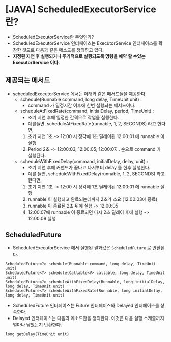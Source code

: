 # [JAVA] ScheduledExecutorService 란?

* ScheduledExecutorService란 무엇인가?
* ScheduledExecutorService 인터페이스는 ExecutorService 인터페이스를 확장한 것으로 다음과 같은 메소드를 정의하고 있다.
* __지정된 지연 후 실행되거나 주기적으로 실행되도록 명령을 예약 할 수있는 ExecutorService 이다.__

## 제공되는 메서드

* scheduledExecutorService 에서는 아래와 같은 메서드들을 제공한다.
  * schedule(Runnable command, long delay, TimeUnit unit) :
    * command 가 일정시간 이후에 한번 실행되는 메서드이다.
  * scheduleAtFixedRate(command, initialDelay, period, TimeUnit) :
    * 초기 지연 후에 일정한 간격으로 작업을 실행한다.
    * 예를들면, scheduleAtFixedRate(runnable, 1, 2, SECONDS) 라고 한다면,
    1) 초기 지연 1초 -> 12:00 시 정각에 1초 딜레이된 12:00:01 에 runnable 이 실행
    2) Period 2초 -> 12:00:03, 12:00:05, 12:00:07... 순으로 command 가 실행된다.
  * scheduleWithFixedDelay(command, initialDelay, delay, unit) :
    * 초기 지연 후에 커맨드가 끝나고 나서부터 delay 를 한후 실행한다.
    * 예를 들면, scheduleWithFixedDelay(runnable, 1, 2, SECONDS) 라고 한다면,
    1) 초기 지연 1초 -> 12:00 시 정각에 1초 딜레이된 12:00:01 에 runnable 실행
    2) runnable 이 실행되고 완료되는데까지 2초가 소요 (12:00:03에 종료)
    3) runnable 이 종료된 2초 뒤에 실행 -> 12:00:05
    4) 12:00:07에 runnable 이 종료되면 다시 2초 딜레이 후에 실행 -> 12:00:09 실행

## ScheduledFuture

* ScheduledExecutorService 에서 실행된 결과값은 `ScheduledFuture` 로 반환된다.

```
ScheduledFuture<?> schedule(Runnable command, long delay, TimeUnit unit)
ScheduledFuture<?> schedule(Callable<V> callable, long delay, TimeUnit unit)
ScheduledFuture<?> scheduleWithFixedDelay(Runnable, long initialDelay, long delay, TimeUnit unit)
ScheduledFuture<?> scheduleWithFixedRate(Runnable, long initialDelay, long delay, TimeUnit unit)
```

* ScheduledFuture 인터페이스는 Future 인터페이스와 Delayed 인터페이스를 상속한다.
* Delayed 인터페이스는 다음의 메소드만을 정의한다. 이것은 다음 실행 스케줄까지 얼마나 남았는지 반환한다.

```
long getDelay(TimeUnit unit)
```
